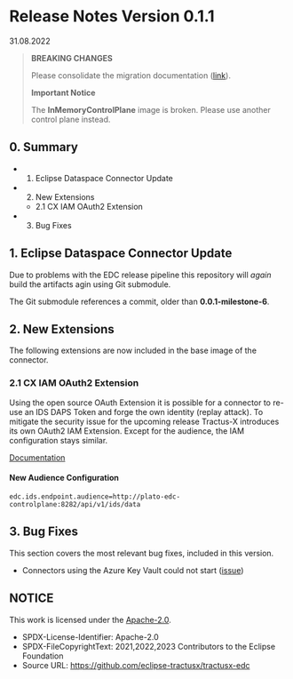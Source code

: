 # Release Notes Version 0.1.1

31.08.2022

> **BREAKING CHANGES**
>
> Please consolidate the migration documentation ([link](../migration/2022-09-Version_0.1.0_0.1.1)).
>
> **Important Notice**
>
> The **InMemoryControlPlane** image is broken. Please use another control plane instead.

## 0. Summary

- 1. Eclipse Dataspace Connector Update
- 2. New Extensions
  - 2.1 CX IAM OAuth2 Extension
- 3. Bug Fixes

## 1. Eclipse Dataspace Connector Update

Due to problems with the EDC release pipeline this repository will _again_ build the artifacts agin using Git submodule.

The Git submodule references a commit, older than **0.0.1-milestone-6**.

## 2. New Extensions

The following extensions are now included in the base image of the connector.

### 2.1 CX IAM OAuth2 Extension

Using the open source OAuth Extension it is possible for a connector to re-use an IDS DAPS Token and forge the own identity (replay attack). To mitigate the security issue for the upcoming release Tractus-X introduces its own OAuth2 IAM Extension. Except for the audience, the IAM configuration stays similar.

[Documentation](../../edc-extensions/cx-oauth2/README.md)

#### New Audience Configuration

```properties
edc.ids.endpoint.audience=http://plato-edc-controlplane:8282/api/v1/ids/data
```

## 3. Bug Fixes

This section covers the most relevant bug fixes, included in this version.

- Connectors using the Azure Key Vault could not start ([issue](https://github.com/eclipse-dataspaceconnector/DataSpaceConnector/issues/1892))

## NOTICE

This work is licensed under the [Apache-2.0](https://www.apache.org/licenses/LICENSE-2.0).

- SPDX-License-Identifier: Apache-2.0
- SPDX-FileCopyrightText: 2021,2022,2023 Contributors to the Eclipse Foundation
- Source URL: <https://github.com/eclipse-tractusx/tractusx-edc>
